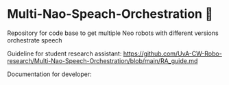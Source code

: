 # Multi-Nao-Speach-Orchestration 🤖️
Repository for code base to get multiple Neo robots with different versions orchestrate speech

Guideline for student research assistant: https://github.com/UvA-CW-Robo-research/Multi-Nao-Speech-Orchestration/blob/main/RA_guide.md

Documentation for developer:
